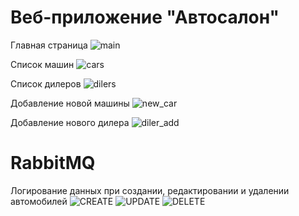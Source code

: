 # Веб-приложение "Автосалон"

Главная страница
![main](https://github.com/user-attachments/assets/bb921abf-4d7d-4bed-af8c-e57fdd869d2b)

Список машин
![cars](https://github.com/user-attachments/assets/03069312-0031-48ae-846a-5946ef81c663)

Список дилеров
![dilers](https://github.com/user-attachments/assets/17853538-c780-4e24-a25a-e9b2032f8b15)

Добавление новой машины
![new_car](https://github.com/user-attachments/assets/e8ea415d-7fc8-4121-a5b1-6fdaf595921d)

Добавление нового дилера
![diler_add](https://github.com/user-attachments/assets/25e3d931-5661-4baf-a89d-efe8cc347d33)

# RabbitMQ
Логирование данных при создании, редактировании и удалении автомобилей
![CREATE](https://github.com/user-attachments/assets/61098d4f-2d17-4182-beec-0bd77b501df9)
![UPDATE](https://github.com/user-attachments/assets/5e2b4ab2-0bf6-45f9-bccb-16c33967afba)
![DELETE](https://github.com/user-attachments/assets/82a99513-2385-44a8-84ab-5371ec31af29)
